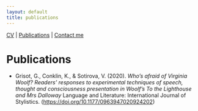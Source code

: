 ```yaml
---
layout: default
title: publications
---
```


[CV](cv.md)  |  [Publications](publications.md)  |  [Contact me](contacts.md)


# Publications

  - Grisot, G., Conklin, K., & Sotirova, V. (2020). *Who’s afraid of Virginia Woolf? Readers’ responses to experimental techniques of speech, thought and consciousness presentation in Woolf’s To the Lighthouse and Mrs Dalloway* Language and Literature: International Journal of Stylistics. (https://doi.org/10.1177/0963947020924202)